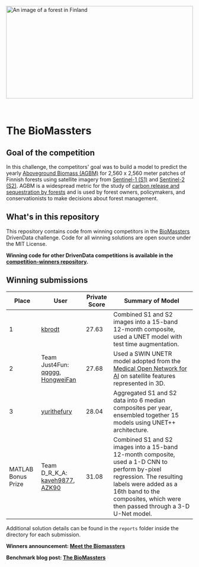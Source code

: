 
<img alt="An image of a forest in Finland" src="https://drivendata-public-assets.s3.amazonaws.com/biomass-finnish-forests.jpg" style="
    object-fit: cover;
    object-position: center;
    height: 250px;
    width: 100%;
">

<br />

# The BioMassters

## Goal of the competition
In this challenge, the competitors' goal was to build a model to predict the yearly [Aboveground Biomass (AGBM)](https://www.un-redd.org/glossary/aboveground-biomass) for 2,560 x 2,560 meter patches of Finnish forests using satellite imagery from [Sentinel-1 (S1)](https://sentinel.esa.int/web/sentinel/missions/sentinel-1) and [Sentinel-2 (S2)](https://sentinel.esa.int/web/sentinel/missions/sentinel-2). AGBM is a widespread metric for the study of [carbon release and sequestration by forests](https://unece.org/forests/carbon-sinks-and-sequestration) and is used by forest owners, policymakers, and conservationists to make decisions about forest management. 

## What's in this repository

This repository contains code from winning competitors in the [BioMassters](https://www.drivendata.org/competitions/99/biomass-estimation/) DrivenData challenge. Code for all winning solutions are open source under the MIT License.

**Winning code for other DrivenData competitions is available in the [competition-winners repository](https://github.com/drivendataorg/competition-winners).**

## Winning submissions

Place | User | Private Score | Summary of Model
--- | --- | ---   | ---
1  | [kbrodt](https://www.drivendata.org/users/kbrodt/) | 27.63 | Combined S1 and S2 images into a 15-band 12-month composite, used a UNET model with test time augmentation.
2   | Team Just4Fun: [qqggg](https://www.drivendata.org/users/qqggg/), [HongweiFan](https://www.drivendata.org/users/HongweiFan/) | 27.68 | Used a SWIN UNETR model adopted from the [Medical Open Network for AI](https://monai.io/) on satellite features represented in 3D.
3   | [yurithefury](https://www.drivendata.org/users/yurithefury/) | 28.04 | Aggregated S1 and S2 data into 6 median composites per year, ensembled together 15 models using UNET++ architecture.
MATLAB Bonus Prize | Team D_R_K_A: [kaveh9877](https://www.drivendata.org/users/kaveh9877/), [AZK90](https://www.drivendata.org/users/AZK90/) | 31.08 | Combined S1 and S2 images into a 15-band 12-month composite, used a 1-D CNN to perform by-pixel regression. The resulting labels were added as a 16th band to the composites, which were then passed through a 3-D U-Net model.  

Additional solution details can be found in the `reports` folder inside the directory for each submission.

**Winners announcement: [Meet the Biomassters](https://drivendata.co/blog/biomass-winners)**

**Benchmark blog post: [The BioMassters](https://drivendata.co/blog/biomass-benchmark)**
